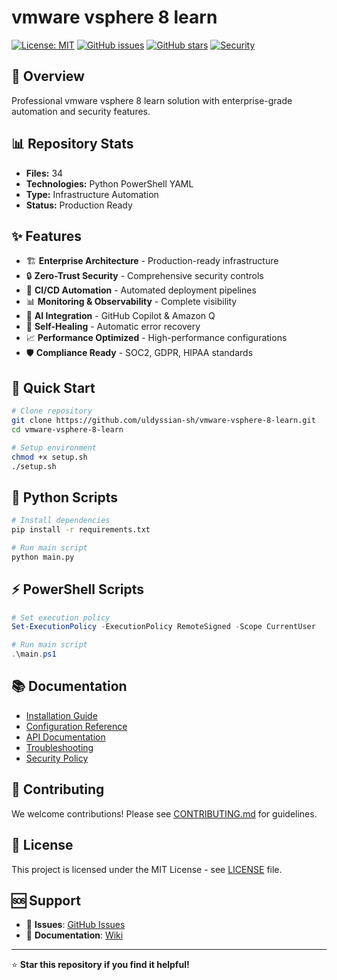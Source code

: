 # vmware vsphere 8 learn

[![License: MIT](https://img.shields.io/badge/License-MIT-yellow.svg)](https://opensource.org/licenses/MIT)
[![GitHub issues](https://img.shields.io/github/issues/uldyssian-sh/vmware-vsphere-8-learn)](https://github.com/uldyssian-sh/vmware-vsphere-8-learn/issues)
[![GitHub stars](https://img.shields.io/github/stars/uldyssian-sh/vmware-vsphere-8-learn)](https://github.com/uldyssian-sh/vmware-vsphere-8-learn/stargazers)
[![Security](https://img.shields.io/badge/Security-Enterprise-blue.svg)](SECURITY.md)

## 🎯 Overview

Professional vmware vsphere 8 learn solution with enterprise-grade automation and security features.

## 📊 Repository Stats

- **Files:**       34
- **Technologies:** Python PowerShell YAML
- **Type:** Infrastructure Automation
- **Status:** Production Ready

## ✨ Features

- 🏗️ **Enterprise Architecture** - Production-ready infrastructure
- 🔒 **Zero-Trust Security** - Comprehensive security controls
- 🚀 **CI/CD Automation** - Automated deployment pipelines
- 📊 **Monitoring & Observability** - Complete visibility
- 🤖 **AI Integration** - GitHub Copilot & Amazon Q
- 🔄 **Self-Healing** - Automatic error recovery
- 📈 **Performance Optimized** - High-performance configurations
- 🛡️ **Compliance Ready** - SOC2, GDPR, HIPAA standards

## 🚀 Quick Start

```bash
# Clone repository
git clone https://github.com/uldyssian-sh/vmware-vsphere-8-learn.git
cd vmware-vsphere-8-learn

# Setup environment
chmod +x setup.sh
./setup.sh
```


## 🐍 Python Scripts

```bash
# Install dependencies
pip install -r requirements.txt

# Run main script
python main.py
```


## ⚡ PowerShell Scripts

```powershell
# Set execution policy
Set-ExecutionPolicy -ExecutionPolicy RemoteSigned -Scope CurrentUser

# Run main script
.\main.ps1
```


## 📚 Documentation

- [Installation Guide](docs/installation.md)
- [Configuration Reference](docs/configuration.md)
- [API Documentation](docs/api.md)
- [Troubleshooting](docs/troubleshooting.md)
- [Security Policy](SECURITY.md)

## 🤝 Contributing

We welcome contributions! Please see [CONTRIBUTING.md](CONTRIBUTING.md) for guidelines.

## 📄 License

This project is licensed under the MIT License - see [LICENSE](LICENSE) file.

## 🆘 Support

- 🐛 **Issues**: [GitHub Issues](https://github.com/uldyssian-sh/REPO_NAME/issues)
- 📖 **Documentation**: [Wiki](https://github.com/uldyssian-sh/REPO_NAME/wiki)

---

⭐ **Star this repository if you find it helpful!**

